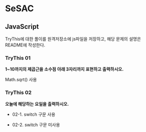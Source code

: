 # SeSAC

## JavaScript

TryThis에 대한 풀이를 원격저장소에 js파일을 저장하고, 해당 문제의 설명은 README에 작성한다.

### TryThis 01

**1~10까지의 제곱근을 소수점 아래 3자리까지 표현하고 출력하시오.**

Math.sqrt() 사용

### TryThis 02

**오늘에 해당하는 요일을 출력하시오.**

- 02-1. switch 구문 사용

- 02-2. switch 구문 미사용 